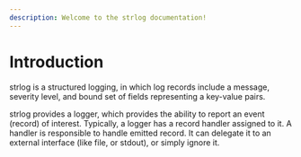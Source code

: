 ```yaml
---
description: Welcome to the strlog documentation!
---
```


# Introduction

strlog is a structured logging, in which log records include a message, severity level, and bound set of fields representing a key-value pairs.

strlog provides a logger, which provides the ability to report an event (record) of interest. Typically, a logger has a record handler assigned to it. A handler is responsible to handle emitted record. It can delegate it to an external interface (like file, or stdout),  or simply ignore it.
